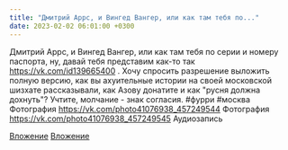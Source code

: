 ```yaml
---
title: "Дмитрий Аррс, и Вингед Вангер, или как там тебя по..."
date: 2023-02-02 06:01:00 +0300
---
```


Дмитрий Аррс, и Вингед Вангер, или как там тебя по серии и номеру паспорта, ну, давай тебя представим как-то так https://vk.com/id139665400 . Хочу спросить разрешение выложить полную версию, как вы ахуительные истории на своей московской шизхате рассказывали, как Азову донатите и как "русня должна дохнуть"? Учтите, молчание - знак согласия.
#фурри #москва
Фотография
<a class="vk-attach" href="https://vk.com/photo41076938_457249544">https://vk.com/photo41076938_457249544</a>
Фотография
<a class="vk-attach" href="https://vk.com/photo41076938_457249545">https://vk.com/photo41076938_457249545</a>
Аудиозапись

<a class="vk-attach" href="https://vk.com/photo41076938_457249544">Вложение</a>
<a class="vk-attach" href="https://vk.com/photo41076938_457249545">Вложение</a>
